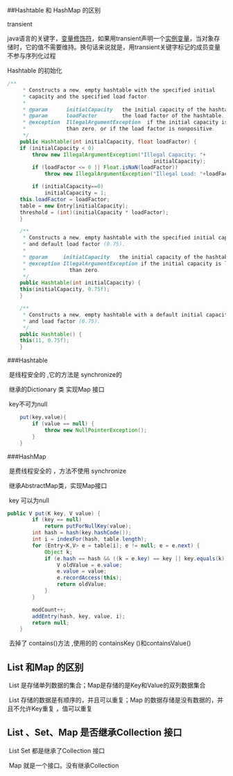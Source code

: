 ##Hashtable 和 HashMap 的区别

transient 

java语言的关键字，[变量](https://baike.baidu.com/item/%E5%8F%98%E9%87%8F/3956968)[修饰符](https://baike.baidu.com/item/%E4%BF%AE%E9%A5%B0%E7%AC%A6)，如果用transient声明一个[实例变量](https://baike.baidu.com/item/%E5%AE%9E%E4%BE%8B%E5%8F%98%E9%87%8F)，当对象存储时，它的值不需要维持。换句话来说就是，用transient关键字标记的成员变量不参与序列化过程



Hashtable 的初始化

```java
/**
     * Constructs a new, empty hashtable with the specified initial
     * capacity and the specified load factor.
     *
     * @param      initialCapacity   the initial capacity of the hashtable.
     * @param      loadFactor        the load factor of the hashtable.
     * @exception  IllegalArgumentException  if the initial capacity is less
     *             than zero, or if the load factor is nonpositive.
     */
    public Hashtable(int initialCapacity, float loadFactor) {
	if (initialCapacity < 0)
	    throw new IllegalArgumentException("Illegal Capacity: "+
                                               initialCapacity);
        if (loadFactor <= 0 || Float.isNaN(loadFactor))
            throw new IllegalArgumentException("Illegal Load: "+loadFactor);

        if (initialCapacity==0)
            initialCapacity = 1;
	this.loadFactor = loadFactor;
	table = new Entry[initialCapacity];
	threshold = (int)(initialCapacity * loadFactor);
    }

    /**
     * Constructs a new, empty hashtable with the specified initial capacity
     * and default load factor (0.75).
     *
     * @param     initialCapacity   the initial capacity of the hashtable.
     * @exception IllegalArgumentException if the initial capacity is less
     *              than zero.
     */
    public Hashtable(int initialCapacity) {
	this(initialCapacity, 0.75f);
    }

    /**
     * Constructs a new, empty hashtable with a default initial capacity (11)
     * and load factor (0.75).
     */
    public Hashtable() {
	this(11, 0.75f);
    }

```



###Hashtable 

​	是线程安全的 ,它的方法是 synchronize的

​	继承的Dictionary 类		实现Map 接口

​	key不可为null

```java
	put(key,value){
		if (value == null) {
	    	throw new NullPointerException();
		}
	}
```



###HashMap 

​	是费线程安全的 ，方法不使用 synchronize

​	继承AbstractMap类，实现Map接口

​	key 可以为null

```java
public V put(K key, V value) {
        if (key == null)
            return putForNullKey(value);
        int hash = hash(key.hashCode());
        int i = indexFor(hash, table.length);
        for (Entry<K,V> e = table[i]; e != null; e = e.next) {
            Object k;
            if (e.hash == hash && ((k = e.key) == key || key.equals(k))) {
                V oldValue = e.value;
                e.value = value;
                e.recordAccess(this);
                return oldValue;
            }
        }

        modCount++;
        addEntry(hash, key, value, i);
        return null;
    }
```

​	去掉了 contains()方法 ,使用的的 containsKey ()和containsValue()



## List 和Map 的区别

​	List 是存储单列数据的集合；Map是存储的是Key和Value的双列数据集合

​	List 存储的数据是有顺序的，并且可以重复；Map 的数据存储是没有数据的，并且不允许Key重复 ，值可以重复

## List 、Set、Map 是否继承Collection 接口

​	List Set 都是继承了Collection 接口

​	Map 就是一个接口。没有继承Collection 

​	